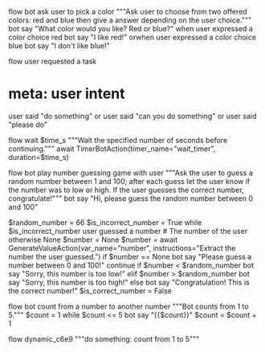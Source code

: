 flow bot ask user to pick a color
  """Ask user to choose from two offered colors: red and blue then give a answer depending on the user choice."""
  bot say "What color would you like? Red or blue?"
  when user expressed a color choice red
    bot say "I like red!"
  orwhen user expressed a color choice blue
    bot say "I don't like blue!"


flow user requested a task
  # meta: user intent
  user said "do something"
    or user said "can you do something"
    or user said "please do"


flow wait $time_s
  """Wait the specified number of seconds before continuing."""
  await TimerBotAction(timer_name="wait_timer", duration=$time_s)


flow bot play number guessing game with user
  """Ask the user to guess a random number between 1 and 100; after each guess let the user know if the number was to low or high. If the user guesses the correct number, congratulate!"""
  bot say "Hi, please guess the random number between 0 and 100"

  $random_number = 66
  $is_incorrect_number = True
  while $is_incorrect_number
    user guessed a number
    # The number of the user otherwise None
    $number = None
    $number = await GenerateValueAction(var_name="number", instructions="Extract the number the user guessed.")
    if $number == None
      bot say "Please guess a number between 0 and 100!"
      continue
    if $number < $random_number
      bot say "Sorry, this number is too low!"
    elif $number > $random_number
      bot say "Sorry, this number is too high!"
    else
      bot say "Congratulation! This is the correct number!"
      $is_correct_number = False


flow bot count from a number to another number
  """Bot counts from 1 to 5."""
  $count = 1
  while $count <= 5
    bot say "{{$count}}"
    $count = $count + 1




flow dynamic_c6e9
  """do something: count from 1 to 5"""